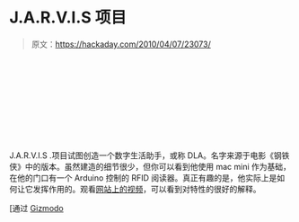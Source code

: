 # J.A.R.V.I.S 项目

> 原文：<https://hackaday.com/2010/04/07/23073/>

<object id="myExperience" class="BrightcoveExperience"><param name="bgcolor" value=""> <param name="width" value="470"> <param name="height" value="325"> <param name="playerID" value="16977198001"> <param name="@videoPlayer" value="76029544001"> <param name="playerKey" value=""> <param name="isVid" value="1"> <param name="isUI" value="1"> <param name="dynamicStreaming" value="true"> <param name="autoStart" value="false"> <param name="secureConnections" value="true"> <param name="secureHTMLConnections" value="true"></object> 

J.A.R.V.I.S .项目试图创造一个数字生活助手，或称 DLA。名字来源于电影《钢铁侠》中的版本。虽然建造的细节很少，但你可以看到他使用 mac mini 作为基础，在他的门口有一个 Arduino 控制的 RFID 阅读器。真正有趣的是，他实际上是如何让它发挥作用的。观看[网站上的视频](http://projectjarvis.com/post/501013226/looks-like-my-chin-made-it-to-the-homepage-of)，可以看到对特性的很好的解释。

[通过 [Gizmodo](http://gizmodo.com/5511176/iron-man-wannabe-builds-his-own-jarvis-for-69198)